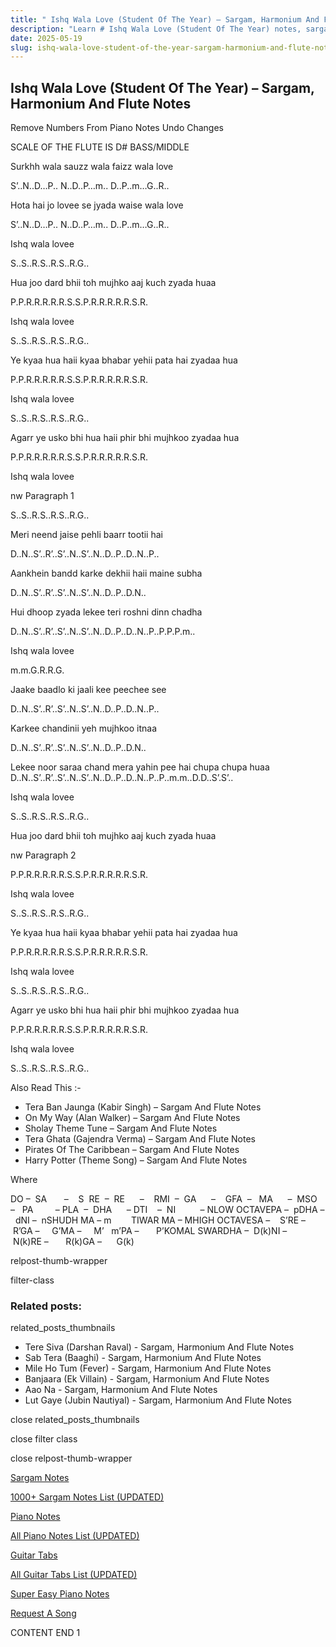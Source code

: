 ```yaml
---
title: " Ishq Wala Love (Student Of The Year) – Sargam, Harmonium And Flute Notes"
description: "Learn # Ishq Wala Love (Student Of The Year) notes, sargam, harmonium notations and flute notes. Easy step-by-step tutorial for beginners."
date: 2025-05-19
slug: ishq-wala-love-student-of-the-year-sargam-harmonium-and-flute-notes
---
```


## Ishq Wala Love (Student Of The Year) – Sargam, Harmonium And Flute Notes

Remove Numbers From Piano Notes
Undo Changes

SCALE OF THE FLUTE IS D# BASS/MIDDLE

Surkhh wala sauzz wala faizz wala love

S’..N..D…P.. N..D..P…m.. D..P..m…G..R..

Hota hai jo lovee se jyada waise wala love

S’..N..D…P.. N..D..P…m.. D..P..m…G..R..

Ishq wala lovee

S..S..R.S..R.S..R.G..

Hua joo dard bhii toh mujhko aaj kuch zyada huaa

P.P.R.R.R.R.R.S.S.P.R.R.R.R.R.S.R.

Ishq wala lovee

S..S..R.S..R.S..R.G..

Ye kyaa hua haii kyaa bhabar yehii pata hai zyadaa hua

P.P.R.R.R.R.R.S.S.P.R.R.R.R.R.S.R.

Ishq wala lovee

S..S..R.S..R.S..R.G..

Agarr ye usko bhi hua haii phir bhi mujhkoo zyadaa hua

P.P.R.R.R.R.R.S.S.P.R.R.R.R.R.S.R.

Ishq wala lovee

nw Paragraph 1

S..S..R.S..R.S..R.G..

Meri neend jaise pehli baarr tootii hai

D..N..S’..R’..S’..N..S’..N..D..P..D..N..P..

Aankhein bandd karke dekhii haii maine subha

D..N..S’..R’..S’..N..S’..N..D..P..D.N..

Hui dhoop zyada lekee teri roshni dinn chadha

D..N..S’..R’..S’..N..S’..N..D..P..D..N..P..P.P.P.m..

Ishq wala lovee

m.m.G.R.R.G.

Jaake baadlo ki jaali kee peechee see

D..N..S’..R’..S’..N..S’..N..D..P..D..N..P..

Karkee chandinii yeh mujhkoo itnaa

D..N..S’..R’..S’..N..S’..N..D..P..D.N..

Lekee noor saraa chand mera yahin pee hai chupa chupa huaa D..N..S’..R’..S’..N..S’..N..D..P..D..N..P..P..m.m..D.D..S’.S’..

Ishq wala lovee

S..S..R.S..R.S..R.G..

Hua joo dard bhii toh mujhko aaj kuch zyada huaa

nw Paragraph 2

P.P.R.R.R.R.R.S.S.P.R.R.R.R.R.S.R.

Ishq wala lovee

S..S..R.S..R.S..R.G..

Ye kyaa hua haii kyaa bhabar yehii pata hai zyadaa hua

P.P.R.R.R.R.R.S.S.P.R.R.R.R.R.S.R.

Ishq wala lovee

S..S..R.S..R.S..R.G..

Agarr ye usko bhi hua haii phir bhi mujhkoo zyadaa hua

P.P.R.R.R.R.R.S.S.P.R.R.R.R.R.S.R.

Ishq wala lovee

S..S..R.S..R.S..R.G..

Also Read This :-

- Tera Ban Jaunga (Kabir Singh) – Sargam And Flute Notes
- On My Way (Alan Walker) – Sargam And Flute Notes
- Sholay Theme Tune – Sargam And Flute Notes
- Tera Ghata (Gajendra Verma) – Sargam And Flute Notes
- Pirates Of The Caribbean – Sargam And Flute Notes
- Harry Potter (Theme Song) – Sargam And Flute Notes

Where

DO –  SA       –    S  RE  –  RE      –    RMI  –  GA      –    GFA  –   MA      –  MSO  –   PA         – PLA  –  DHA      – DTI    –  NI          – NLOW OCTAVEPA –  pDHA –  dNI –  nSHUDH MA – m        TIWAR MA – MHIGH OCTAVESA –    S’RE –     R’GA –     G’MA –     M’   m’PA –       P’KOMAL SWARDHA –  D(k)NI –       N(k)RE –       R(k)GA –      G(k)

relpost-thumb-wrapper

filter-class

### Related posts:

related_posts_thumbnails

- Tere Siva (Darshan Raval) - Sargam, Harmonium And Flute Notes
- Sab Tera (Baaghi) - Sargam, Harmonium And Flute Notes
- Mile Ho Tum (Fever) - Sargam, Harmonium And Flute Notes
- Banjaara (Ek Villain) - Sargam, Harmonium And Flute Notes
- Aao Na - Sargam, Harmonium And Flute Notes
- Lut Gaye (Jubin Nautiyal) - Sargam, Harmonium And Flute Notes

close related_posts_thumbnails

close filter class

close relpost-thumb-wrapper

[Sargam Notes](/sargam-notes.html)

[1000+ Sargam Notes List (UPDATED)](/all-songs-list-sargam-notes.html)

[Piano Notes](/piano-notes.html)

[All Piano Notes List (UPDATED)](/all-songs-list-piano-notes.html)

[Guitar Tabs](/guitar-tabs.html)

[All Guitar Tabs List (UPDATED)](/all-songs-list-guitar-tabs.html)

[Super Easy Piano Notes](https://studywall.in/)

[Request A Song](/request-a-song.html)

CONTENT END 1
